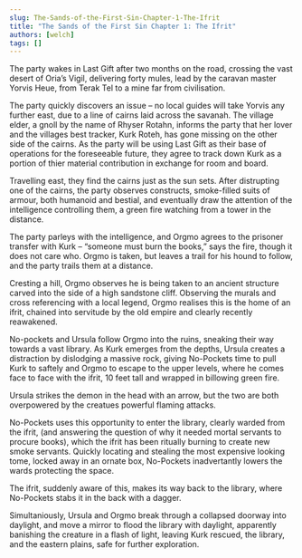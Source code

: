 ```yaml
---
slug: The-Sands-of-the-First-Sin-Chapter-1-The-Ifrit
title: "The Sands of the First Sin Chapter 1: The Ifrit"
authors: [welch]
tags: []
---
```


The party wakes in Last Gift after two months on the road, crossing the vast desert of Oria’s Vigil, delivering forty mules, lead by the caravan master Yorvis Heue, from Terak Tel to a mine far from civilisation.

<!--truncate-->
 
The party quickly discovers an issue – no local guides will take Yorvis any further east, due to a line of cairns laid across the savanah. The village elder, a gnoll by the name of Rhyser Rotahn, informs the party that her lover and the villages best tracker, Kurk Roteh, has gone missing on the other side of the cairns. As the party will be using Last Gift as their base of operations for the foreseeable future, they agree to track down Kurk as a portion of thier material contribution in exchange for room and board.
 
Travelling east, they find the cairns just as the sun sets. After distrupting one of the cairns, the party observes constructs, smoke-filled suits of armour, both humanoid and bestial, and eventually draw the attention of the intelligence controlling them, a green fire watching from a tower in the distance.
 
The party parleys with the intelligence, and Orgmo agrees to the prisoner transfer with Kurk – “someone must burn the books,” says the fire, though it does not care who. Orgmo is taken, but leaves a trail for his hound to follow, and the party trails them at a distance.
 
Cresting a hill, Orgmo observes he is being taken to an ancient structure carved into the side of a high sandstone cliff. Observing the murals and cross referencing with a local legend, Orgmo realises this is the home of an ifrit, chained into servitude by the old empire and clearly recently reawakened.
 
No-pockets and Ursula follow Orgmo into the ruins, sneaking their way towards a vast library. As Kurk emerges from the depths, Ursula creates a distraction by dislodging a massive rock, giving No-Pockets time to pull Kurk to saftely and Orgmo to escape to the upper levels, where he comes face to face with the ifrit, 10 feet tall and wrapped in billowing green fire.
 
Ursula strikes the demon in the head with an arrow, but the two are both overpowered by the creatues powerful flaming attacks.
 
No-Pockets uses this opportunity to enter the library, clearly warded from the ifrit, (and answering the question of why it needed mortal servants to procure books), which the ifrit has been ritually burning to create new smoke servants. Quickly locating and stealing the most expensive looking tome, locked away in an ornate box, No-Pockets inadvertantly lowers the wards protecting the space.
 
The ifrit, suddenly aware of this, makes its way back to the library, where No-Pockets stabs it in the back with a dagger.
 
Simultaniously, Ursula and Orgmo break through a collapsed doorway into daylight, and move a mirror to flood the library with daylight, apparently banishing the creature in a flash of light, leaving Kurk rescued, the library, and the eastern plains, safe for further exploration.